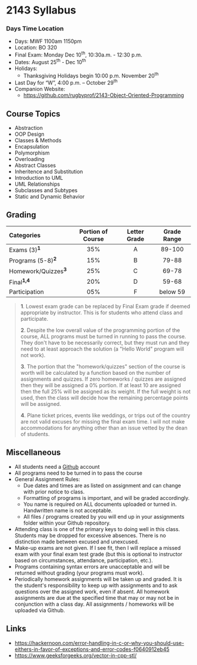 # 2143 Syllabus


### Days Time Location

- Days: MWF 1100am 1150pm 
- Location: BO 320 
- Final Exam: Monday Dec 10<sup>th</sup>, 10:30a.m. - 12:30 p.m.
- Dates: August 25<sup>th</sup> - Dec 10<sup>th</sup>
- Holidays: 
    - Thanksgiving Holidays begin 10:00 p.m. November 20<sup>th</sup>
- Last Day for “W”, 4:00 p.m. – October 29<sup>th</sup>
- Companion Website:
    - https://github.com/rugbyprof/2143-Object-Oriented-Programming


## Course Topics

- Abstraction
- OOP Design
- Classes & Methods
- Encapsulation
- Polymorphism
- Overloading
- Abstract Classes
- Inheritence and Substitution
- Introduction to UML
- UML Relationships 
- Subclasses and Subtypes
- Static and Dynamic Behavior

## Grading

| Categories                       | Portion of Course | Letter Grade | Grade Range |
| :------------------------------- | :---------------: | :----------: | :---------: |
| Exams (3)<sup>**1**</sup>        | 35%               | A            | 89-100      |
| Programs (5-8)<sup>**2**</sup>   | 15%               | B            | 79-88       |
| Homework/Quizzes<sup>**3**</sup> | 25%               | C            | 69-78       |
| Final<sup>**1,4**</sup>          | 20%               | D            | 59-68       |
| Participation                    | 05%               | F            | below 59    |


>**1**. Lowest exam grade can be replaced by Final Exam grade if deemed appropriate by instructor. This is for students who attend class and participate.
>
>**2**. Despite the low overall value of the programming portion of the course, ALL programs must be turned in running to pass the course.  They don't have to be necessarily correct, but they must run and they need to at least approach the solution (a "Hello World" program will not work). 
>
>**3**. The portion that the "homework/quizzes" section of the course is worth will be calculated by a function based on the number of assignments and quizzes. If zero homeworks / quizzes are assigned then they will be assigned a 0% portion. If at least 10 are assigned then the full 25% will be assigned as its weight. If the full weight is not used, then the class will decide how the remaining percentage points will be assigned. 
>
>**4**. Plane ticket prices, events like weddings, or trips out of the country are not valid excuses for missing the final exam time. I will not make accommodations for anything other than an issue vetted by the dean of students. 


## Miscellaneous

- All students need a [Github](http://github.com) account
- All programs need to be turned in to pass the course
- General Assignment Rules:
    - Due dates and times are as listed on assignment and can change with prior notice to class.
    - Formatting of programs is important, and will be graded accordingly. 
    - You name is required on ALL documents uploaded or turned in. Handwritten name is not acceptable.
    - All files / programs created by you will end up in your assignments folder within your Github repository. 
- Attending class is one of the primary keys to doing well in this class. Students may be dropped for excessive absences. There is no distinction made between excused and unexcused.
- Make-up exams are not given. If I see fit, then I will replace a missed exam with your final exam test grade (but this is optional to instructor based on circumstances, attendance, participation, etc.).
- Programs containing syntax errors are unacceptable and will be returned without grading (your programs must work).
- Periodically homework assignments will be taken up and graded. It is the student's responsibility to keep up with assignments and to ask questions over the assigned work, even if absent. All homework assignments are due at the specified time that may or may not be in conjunction with a class day. All assignments / homeworks will be uploaded via Github.

## Links

- https://hackernoon.com/error-handling-in-c-or-why-you-should-use-eithers-in-favor-of-exceptions-and-error-codes-f0640912eb45
- https://www.geeksforgeeks.org/vector-in-cpp-stl/
  
